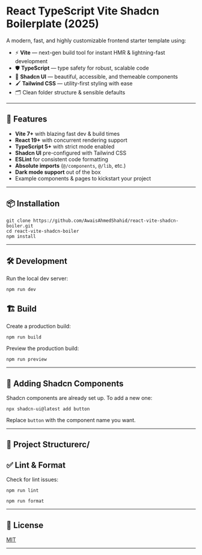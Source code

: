
# React TypeScript Vite Shadcn Boilerplate (2025)

A modern, fast, and highly customizable frontend starter template using:

* ⚡ **Vite** — next-gen build tool for instant HMR & lightning-fast development
* 🛡 **TypeScript** — type safety for robust, scalable code
* 🎨 **Shadcn UI** — beautiful, accessible, and themeable components
* 🖌 **Tailwind CSS** — utility-first styling with ease
* 🗂 Clean folder structure & sensible defaults

---

## 🚀 Features

* **Vite 7+** with blazing fast dev & build times
* **React 19+** with concurrent rendering support
* **TypeScript 5+** with strict mode enabled
* **Shadcn UI** pre-configured with Tailwind CSS
* **ESLint** for consistent code formatting
* **Absolute imports** (`@/components`, `@/lib`, etc.)
* **Dark mode support** out of the box
* Example components & pages to kickstart your project

---

## 📦 Installation

```
git clone https://github.com/AwaisAhmedShahid/react-vite-shadcn-boiler.git
cd react-vite-shadcn-boiler
npm install

```

---

## 🛠 Development

Run the local dev server:

`npm run dev `

## 🏗 Build

Create a production build:

`npm run build `

Preview the production build:

`npm run preview `

---

## 🧩 Adding Shadcn Components

Shadcn components are already set up. To add a new one:

`npx shadcn-ui@latest add button `

Replace `button` with the component name you want.

---

## 📂 Project Structurerc/

## ✅ Lint & Format

Check for lint issues:

`npm run lint `

`npm run format `

---

## 📜 License

[MIT]()

---
